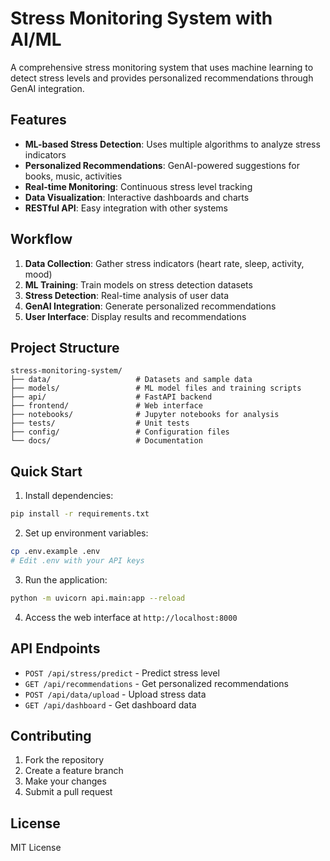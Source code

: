 # Stress Monitoring System with AI/ML

A comprehensive stress monitoring system that uses machine learning to detect stress levels and provides personalized recommendations through GenAI integration.

## Features

- **ML-based Stress Detection**: Uses multiple algorithms to analyze stress indicators
- **Personalized Recommendations**: GenAI-powered suggestions for books, music, activities
- **Real-time Monitoring**: Continuous stress level tracking
- **Data Visualization**: Interactive dashboards and charts
- **RESTful API**: Easy integration with other systems

## Workflow

1. **Data Collection**: Gather stress indicators (heart rate, sleep, activity, mood)
2. **ML Training**: Train models on stress detection datasets
3. **Stress Detection**: Real-time analysis of user data
4. **GenAI Integration**: Generate personalized recommendations
5. **User Interface**: Display results and recommendations

## Project Structure

```
stress-monitoring-system/
├── data/                   # Datasets and sample data
├── models/                 # ML model files and training scripts
├── api/                    # FastAPI backend
├── frontend/               # Web interface
├── notebooks/              # Jupyter notebooks for analysis
├── tests/                  # Unit tests
├── config/                 # Configuration files
└── docs/                   # Documentation
```

## Quick Start

1. Install dependencies:
```bash
pip install -r requirements.txt
```

2. Set up environment variables:
```bash
cp .env.example .env
# Edit .env with your API keys
```

3. Run the application:
```bash
python -m uvicorn api.main:app --reload
```

4. Access the web interface at `http://localhost:8000`

## API Endpoints

- `POST /api/stress/predict` - Predict stress level
- `GET /api/recommendations` - Get personalized recommendations
- `POST /api/data/upload` - Upload stress data
- `GET /api/dashboard` - Get dashboard data

## Contributing

1. Fork the repository
2. Create a feature branch
3. Make your changes
4. Submit a pull request

## License

MIT License
